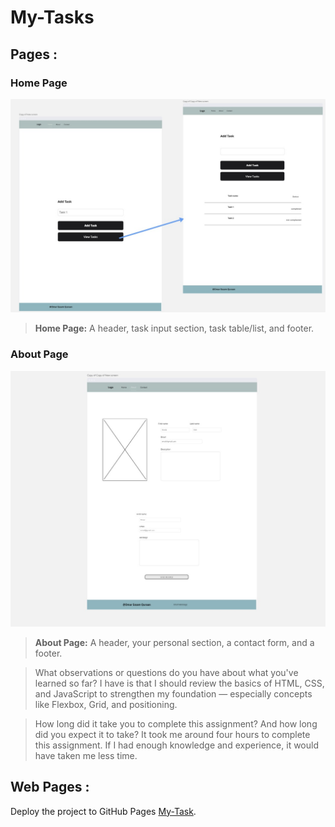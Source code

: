 # My-Tasks



## Pages : 



### Home Page  
![HomePage](./imges/home.jpg)
>**Home Page:** A header, task input section, task table/list, and footer.


###  About Page 
![AboutPage](./imges/About.jpg)
>**About Page:** A header, your personal section, a contact form, and a footer.



>What observations or questions do you have about what you've learned so far?
>I have is that I should review the basics of HTML, CSS, and JavaScript to strengthen my foundation — especially concepts like Flexbox, Grid, and positioning.

> How long did it take you to complete this assignment? And how long did you expect it to take?
>It took me around four hours to complete this assignment. If I had enough knowledge and experience, it would have taken me less time.





## Web Pages  : 
 Deploy the project to GitHub Pages [My-Task](https://oquraan.github.io/My-Tasks/ "").
